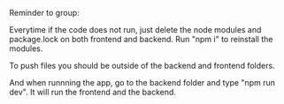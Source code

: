 Reminder to group:

Everytime if the code does not run, just delete the node modules and package.lock on both frontend and backend. Run "npm i"
to reinstall the modules.

To push files you should be outside of the backend and frontend folders.

And when runnning the app, go to the backend folder and type "npm run dev". It will run the frontend and the backend.

